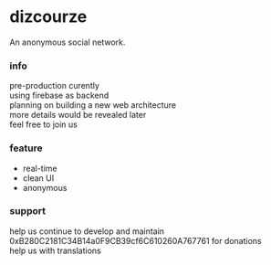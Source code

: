 # dizcourze
An anonymous social network.

### info
pre-production curently<br>
using firebase as backend<br>
planning on building a new web architecture<br>
more details would be revealed later<br>
feel free to join us<br>

### feature
- real-time
- clean UI
- anonymous

### support
help us continue to develop and maintain<br>
0xB280C2181C34B14a0F9CB39cf6C610260A767761 for donations<br>
help us with translations
